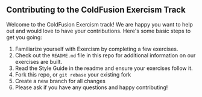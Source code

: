 ## Contributing to the ColdFusion Exercism Track

Welcome to the ColdFusion Exercism track!  We are happy you want to help out and would love to have your contributions.  Here's some basic steps to get you going:

1. Familiarize yourself with Exercism by completing a few exercises.
2. Check out the `README.md` file in this repo for additional information on our exercises are built.
3. Read the Style Guide in the readme and ensure your exercises follow it.
3. Fork this repo, or `git rebase` your existing fork
4. Create a new branch for all changes
5. Please ask if you have any questions and happy contributing!
